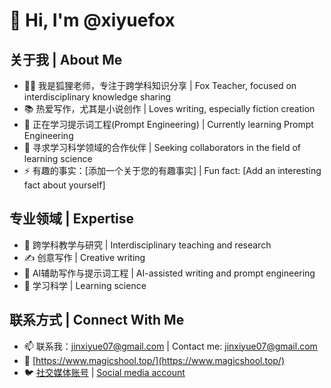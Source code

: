 # 🦊 Hi, I'm @xiyuefox

## 关于我 | About Me
- 👨‍🏫 我是狐狸老师，专注于跨学科知识分享 | Fox Teacher, focused on interdisciplinary knowledge sharing
- 📚 热爱写作，尤其是小说创作 | Loves writing, especially fiction creation
- 🌱 正在学习提示词工程(Prompt Engineering) | Currently learning Prompt Engineering
- 💞️ 寻求学习科学领域的合作伙伴 | Seeking collaborators in the field of learning science
- ⚡ 有趣的事实：[添加一个关于您的有趣事实] | Fun fact: [Add an interesting fact about yourself]

## 专业领域 | Expertise
- 🔄 跨学科教学与研究 | Interdisciplinary teaching and research
- ✍️ 创意写作 | Creative writing
- 🤖 AI辅助写作与提示词工程 | AI-assisted writing and prompt engineering
- 🧠 学习科学 | Learning science

## 联系方式 | Connect With Me
- 📫 联系我：jinxiyue07@gmail.com | Contact me: jinxiyue07@gmail.com
- 🔗 [https://www.magicshool.top/](https://www.magicshool.top/)
- 🐦 [社交媒体账号](https://x.com/XiYuefront88) | [Social media account](https://x.com/XiYuefront88)

<!-- 
您可以考虑添加以下内容来丰富您的个人资料：
1. GitHub统计数据
2. 最近的博客文章
3. 您参与的项目
4. 您的教学资源链接

You may consider adding the following to enrich your profile:
1. GitHub statistics
2. Recent blog posts
3. Projects you're involved in
4. Links to your teaching resources
-->


<!---
xiyuefox/xiyuefox is a ✨ special ✨ repository because its `README.md` (this file) appears on your GitHub profile.
You can click the Preview link to take a look at your changes.
--->


